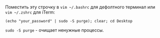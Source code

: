 Поместить эту строчку в `vim ~/.bashrc` для дефолтного терминал или `vim ~/.zshrc` для iTerm:

`(echo "your_password" | sudo -S purge); clear; cd Desktop`

`sudo -S purge` - очищает ненужные процессы.
